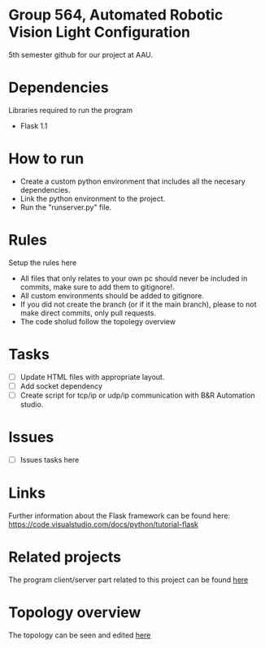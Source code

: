 # Group 564, Automated Robotic Vision Light Configuration
5th semester github for our project at AAU.

# Dependencies
Libraries required to run the program
- Flask 1.1 

# How to run
 - Create a custom python environment that includes all the necesary dependencies. 
 - Link the python environment to the project.
 - Run the "runserver.py" file.

# Rules
Setup the rules here
- All files that only relates to your own pc should never be included in commits, make sure to add them to gitignore!.
- All custom environments should be added to gitignore.
- If you did not create the branch (or if it the main branch), please to not make direct commits, only pull requests.
- The code sholud follow the topolegy overview

# Tasks 
- [ ] Update HTML files with appropriate layout. 
- [ ] Add socket dependency
- [ ] Create script for tcp/ip or udp/ip communication with B&R Automation studio.

# Issues
- [ ] Issues tasks here 

# Links
Further information about the Flask framework can be found here: https://code.visualstudio.com/docs/python/tutorial-flask 

# Related projects
The program client/server part related to this project can be found [here](https://github.com/kasperfg16/Automation-studio-P5-project)

# Topology overview
The topology can be seen and edited [here](https://github.com/kasperfg16/Automation-studio-P5-project)

